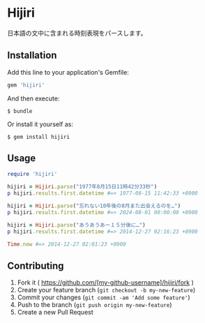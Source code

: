 # Hijiri

日本語の文中に含まれる時刻表現をパースします。

## Installation

Add this line to your application's Gemfile:

```ruby
gem 'hijiri'
```

And then execute:

    $ bundle

Or install it yourself as:

    $ gem install hijiri

## Usage

```ruby
require 'hijiri'

hijiri = Hijiri.parse("1977年8月15日11時42分33秒")
p hijiri.results.first.datetime #=> 1977-08-15 11:42:33 +0900

hijiri = Hijiri.parse("忘れない10年後の8月また出会えるのを…")
p hijiri.results.first.datetime #=> 2024-08-01 00:00:00 +0900

hijiri = Hijiri.parse("あうあうあー１５分後に…")
p hijiri.results.first.datetime #=> 2014-12-27 02:16:23 +0900

Time.now #=> 2014-12-27 02:01:23 +0900
```

## Contributing

1. Fork it ( https://github.com/[my-github-username]/hijiri/fork )
2. Create your feature branch (`git checkout -b my-new-feature`)
3. Commit your changes (`git commit -am 'Add some feature'`)
4. Push to the branch (`git push origin my-new-feature`)
5. Create a new Pull Request
